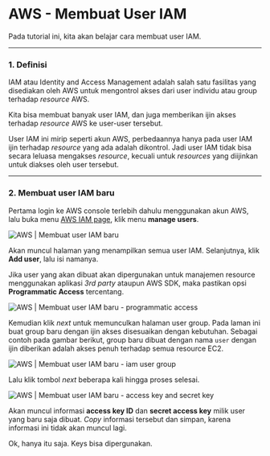 # AWS - Membuat User IAM

Pada tutorial ini, kita akan belajar cara membuat user IAM.

---

### 1. Definisi

IAM atau Identity and Access Management adalah salah satu fasilitas yang disediakan oleh AWS untuk mengontrol akses dari user individu atau group terhadap *resource* AWS. 

Kita bisa membuat banyak user IAM, dan juga memberikan ijin akses terhadap *resource* AWS ke user-user tersebut.

User IAM ini mirip seperti akun AWS, perbedaannya hanya pada user IAM ijin terhadap *resource* yang ada adalah dikontrol. Jadi user IAM tidak bisa secara leluasa mengakses *resource*, kecuali untuk *resources* yang diijinkan untuk diakses oleh user tersebut.

---

### 2. Membuat user IAM baru

Pertama login ke AWS console terlebih dahulu menggunakan akun AWS, lalu buka menu [AWS IAM page](https://console.aws.amazon.com/iam/home?region=ap-southeast-1#/home), klik menu **manage users**.

![AWS | Membuat user IAM baru](https://i.imgur.com/yx8dVAR.png)

Akan muncul halaman yang menampilkan semua user IAM. Selanjutnya, klik **Add user**, lalu isi namanya.

Jika user yang akan dibuat akan dipergunakan untuk manajemen resource menggunakan aplikasi *3rd party* ataupun AWS SDK, maka pastikan opsi **Programmatic Access** tercentang.

![AWS | Membuat user IAM baru - programmatic access](https://i.imgur.com/2V7shR9.png)

Kemudian klik *next* untuk memunculkan halaman user group. Pada laman ini buat group baru dengan ijin akses disesuaikan dengan kebutuhan. Sebagai contoh pada gambar berikut, group baru dibuat dengan nama `user` dengan ijin diberikan adalah akses penuh terhadap semua resource EC2.

![AWS | Membuat user IAM baru - iam user group](https://i.imgur.com/l46C9OQ.png)

Lalu klik tombol *next* beberapa kali hingga proses selesai.

![AWS | Membuat user IAM baru - access key and secret key](https://i.imgur.com/oqAAWZv.png)

Akan muncul informasi **access key ID** dan **secret access key** milik user yang baru saja dibuat. *Copy* informasi tersebut dan simpan, karena informasi ini tidak akan muncul lagi.

Ok, hanya itu saja. Keys bisa dipergunakan.
